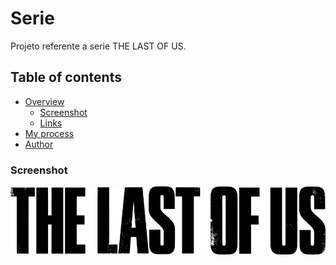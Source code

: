 # Serie
Projeto referente a serie THE LAST OF US.

## Table of contents
- [Overview](#overview)
  - [Screenshot](#screenshot)
  - [Links](#links)
- [My process](#my-process)
- [Author](#author)

### Screenshot
![](./src/imagens/logo.png)


